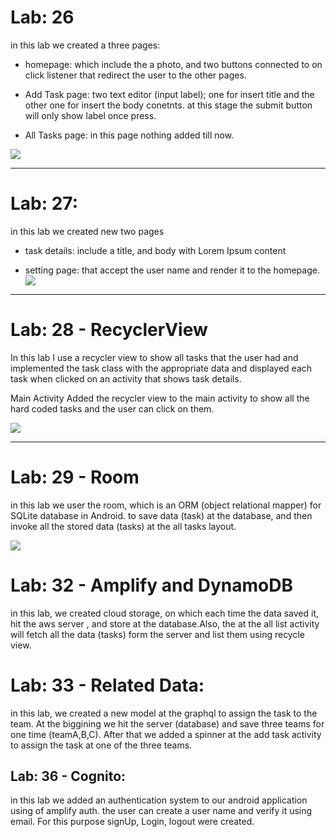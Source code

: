 # Lab: 26

in this lab we created a three pages:

- homepage: which include the a photo, and two buttons connected to on click listener that redirect the user to the other pages.
- Add Task page: two text editor (input label); one for insert title and the other one for insert the body conetnts. at this stage the submit button will only show label once press.

- All Tasks page: in this page nothing added till now.

  
<!-- ![](./screenshots/lab26.png) -->
![](lab26.png)

-------------------------------------------------------------------------------
# Lab: 27:
in this lab we created new two pages 
- task details: include a title, and body with Lorem Ipsum content 

- setting page: that accept the user name and render it to the homepage.
![](lab27.png)

-----------------------------------------------------------------------------------------
# Lab: 28 - RecyclerView
In this lab I use a recycler view to show all tasks that the user had and implemented the task class with the appropriate data and displayed each task when clicked on an activity that shows task details.

Main Activity Added the recycler view to the main activity to show all the hard coded tasks and the user can click on them.

![](lab-28.png)

--------------------------------------------------------------
# Lab: 29 - Room
in this lab we user the room, which is an ORM (object relational mapper) for SQLite database in Android. to save data (task) at the database, and then invoke all the stored data (tasks) at the all tasks layout.

![](lab-29.png)

# Lab: 32 - Amplify and DynamoDB
in this lab, we created cloud storage, on which each time the data saved it, hit the aws server , and store at the database.Also, the at the all list activity will fetch all the data (tasks) form the server and list them using recycle view.

# Lab: 33 - Related Data:
in this lab, we created a new model at the graphql to assign the task to the team. At the biggining we hit the server (database) and save three teams for one time (teamA,B,C). After that we added a spinner at the add task activity to assign the task at one of the three teams.

## Lab: 36 - Cognito:
in this lab we added an authentication system to our android application using of amplify auth. the user can create a user name and verify it using email. For this purpose signUp, Login, logout were created. 